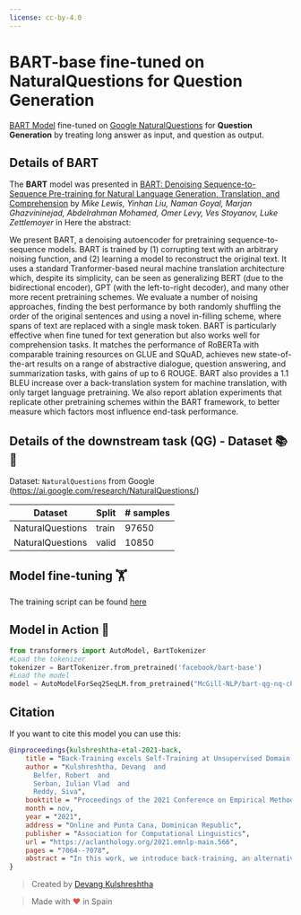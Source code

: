 ```yaml
---
license: cc-by-4.0
---
```

# BART-base fine-tuned on NaturalQuestions for **Question Generation**

[BART Model](https://arxiv.org/pdf/1910.13461.pdf) fine-tuned on [Google NaturalQuestions](https://ai.google.com/research/NaturalQuestions/) for **Question Generation** by treating long answer as input, and question as output.

## Details of BART

The **BART** model was presented in [BART: Denoising Sequence-to-Sequence Pre-training for Natural Language Generation, Translation, and Comprehension](https://arxiv.org/pdf/1910.13461.pdf) by *Mike Lewis, Yinhan Liu, Naman Goyal, Marjan Ghazvininejad, Abdelrahman Mohamed, Omer Levy, Ves Stoyanov, Luke Zettlemoyer* in Here the abstract:

We present BART, a denoising autoencoder for pretraining sequence-to-sequence models. BART is trained by (1) corrupting text with an arbitrary noising function, and (2) learning a model to reconstruct the original text. It uses a standard Tranformer-based neural machine translation architecture which, despite its simplicity, can be seen as generalizing BERT (due to the bidirectional encoder), GPT (with the left-to-right decoder), and many other more recent pretraining schemes. We evaluate a number of noising approaches, finding the best performance by both randomly shuffling the order of the original sentences and using a novel in-filling scheme, where spans of text are replaced with a single mask token. BART is particularly effective when fine tuned for text generation but also works well for comprehension tasks. It matches the performance of RoBERTa with comparable training resources on GLUE and SQuAD, achieves new state-of-the-art results on a range of abstractive dialogue, question answering, and summarization tasks, with gains of up to 6 ROUGE. BART also provides a 1.1 BLEU increase over a back-translation system for machine translation, with only target language pretraining. We also report ablation experiments that replicate other pretraining schemes within the BART framework, to better measure which factors most influence end-task performance.

## Details of the downstream task (QG) - Dataset 📚 🧐

Dataset: ```NaturalQuestions``` from  Google (https://ai.google.com/research/NaturalQuestions/)

| Dataset          | Split | # samples |
| --------         | ----- | --------- |
| NaturalQuestions | train | 97650    |
| NaturalQuestions | valid  | 10850    |


## Model fine-tuning 🏋️‍

The training script can be found [here](https://github.com/McGill-NLP/MLQuestions/blob/main/QG/train.py)


## Model in Action 🚀

```python
from transformers import AutoModel, BartTokenizer
#Load the tokenizer
tokenizer = BartTokenizer.from_pretrained('facebook/bart-base')
#Load the model
model = AutoModelForSeq2SeqLM.from_pretrained("McGill-NLP/bart-qg-nq-checkpoint")
```

## Citation
If you want to cite this model you can use this:

```bibtex
@inproceedings{kulshreshtha-etal-2021-back,
    title = "Back-Training excels Self-Training at Unsupervised Domain Adaptation of Question Generation and Passage Retrieval",
    author = "Kulshreshtha, Devang  and
      Belfer, Robert  and
      Serban, Iulian Vlad  and
      Reddy, Siva",
    booktitle = "Proceedings of the 2021 Conference on Empirical Methods in Natural Language Processing",
    month = nov,
    year = "2021",
    address = "Online and Punta Cana, Dominican Republic",
    publisher = "Association for Computational Linguistics",
    url = "https://aclanthology.org/2021.emnlp-main.566",
    pages = "7064--7078",
    abstract = "In this work, we introduce back-training, an alternative to self-training for unsupervised domain adaptation (UDA). While self-training generates synthetic training data where natural inputs are aligned with noisy outputs, back-training results in natural outputs aligned with noisy inputs. This significantly reduces the gap between target domain and synthetic data distribution, and reduces model overfitting to source domain. We run UDA experiments on question generation and passage retrieval from the Natural Questions domain to machine learning and biomedical domains. We find that back-training vastly outperforms self-training by a mean improvement of 7.8 BLEU-4 points on generation, and 17.6{\%} top-20 retrieval accuracy across both domains. We further propose consistency filters to remove low-quality synthetic data before training. We also release a new domain-adaptation dataset - MLQuestions containing 35K unaligned questions, 50K unaligned passages, and 3K aligned question-passage pairs.",
}
```

> Created by [Devang Kulshreshtha](https://geekydevu.netlify.app/)

> Made with <span style="color: #e25555;">&hearts;</span> in Spain
